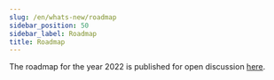 ```yaml
---
slug: /en/whats-new/roadmap
sidebar_position: 50
sidebar_label: Roadmap
title: Roadmap
---
```


The roadmap for the year 2022 is published for open discussion [here](https://github.com/ClickHouse/ClickHouse/issues/32513).


